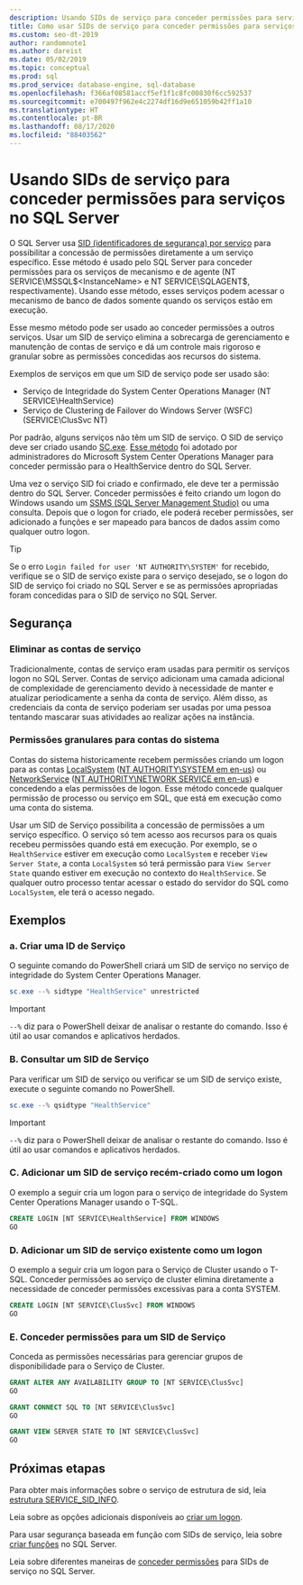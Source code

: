 ```yaml
---
description: Usando SIDs de serviço para conceder permissões para serviços no SQL Server
title: Como usar SIDs de serviço para conceder permissões para serviços
ms.custom: seo-dt-2019
author: randomnote1
ms.author: dareist
ms.date: 05/02/2019
ms.topic: conceptual
ms.prod: sql
ms.prod_service: database-engine, sql-database
ms.openlocfilehash: f366af08581accf5ef1f1c8fc00830f6cc592537
ms.sourcegitcommit: e700497f962e4c2274df16d9e651059b42ff1a10
ms.translationtype: HT
ms.contentlocale: pt-BR
ms.lasthandoff: 08/17/2020
ms.locfileid: "88403562"
---
```

# <a name="using-service-sids-to-grant-permissions-to-services-in-sql-server"></a>Usando SIDs de serviço para conceder permissões para serviços no SQL Server

O SQL Server usa [SID (identificadores de segurança) por serviço](https://support.microsoft.com/help/2620201/sql-server-uses-a-service-sid-to-provide-service-isolation) para possibilitar a concessão de permissões diretamente a um serviço específico. Esse método é usado pelo SQL Server para conceder permissões para os serviços de mecanismo e de agente (NT SERVICE\MSSQL$<InstanceName> e NT SERVICE\SQLAGENT$<InstanceName>, respectivamente). Usando esse método, esses serviços podem acessar o mecanismo de banco de dados somente quando os serviços estão em execução.

Esse mesmo método pode ser usado ao conceder permissões a outros serviços. Usar um SID de serviço elimina a sobrecarga de gerenciamento e manutenção de contas de serviço e dá um controle mais rigoroso e granular sobre as permissões concedidas aos recursos do sistema.

Exemplos de serviços em que um SID de serviço pode ser usado são:

- Serviço de Integridade do System Center Operations Manager (NT SERVICE\HealthService)
- Serviço de Clustering de Failover do Windows Server (WSFC) (SERVICE\ClusSvc NT)

Por padrão, alguns serviços não têm um SID de serviço. O SID de serviço deve ser criado usando [SC.exe](/windows/desktop/services/configuring-a-service-using-sc). [Esse método](https://kevinholman.com/2016/08/25/sql-mp-run-as-accounts-no-longer-required/) foi adotado por administradores do Microsoft System Center Operations Manager para conceder permissão para o HealthService dentro do SQL Server.

Uma vez o serviço SID foi criado e confirmado, ele deve ter a permissão dentro do SQL Server. Conceder permissões é feito criando um logon do Windows usando um [SSMS (SQL Server Management Studio)](/sql/ssms/download-sql-server-management-studio-ssms) ou uma consulta. Depois que o logon for criado, ele poderá receber permissões, ser adicionado a funções e ser mapeado para bancos de dados assim como qualquer outro logon.

> [!TIP]
> Se o erro `Login failed for user 'NT AUTHORITY\SYSTEM'` for recebido, verifique se o SID de serviço existe para o serviço desejado, se o logon do SID de serviço foi criado no SQL Server e se as permissões apropriadas foram concedidas para o SID de serviço no SQL Server.

## <a name="security"></a>Segurança

### <a name="eliminate-service-accounts"></a>Eliminar as contas de serviço

Tradicionalmente, contas de serviço eram usadas para permitir os serviços logon no SQL Server. Contas de serviço adicionam uma camada adicional de complexidade de gerenciamento devido à necessidade de manter e atualizar periodicamente a senha da conta de serviço. Além disso, as credenciais da conta de serviço poderiam ser usadas por uma pessoa tentando mascarar suas atividades ao realizar ações na instância.

### <a name="granular-permissions-to-system-accounts"></a>Permissões granulares para contas do sistema

Contas do sistema historicamente recebem permissões criando um logon para as contas [LocalSystem](https://msdn.microsoft.com/library/windows/desktop/ms684190) ([NT AUTHORITY\SYSTEM em en-us](/sql/database-engine/configure-windows/configure-windows-service-accounts-and-permissions#Localized_service_names)) ou [NetworkService](/windows/desktop/Services/networkservice-account) ([NT AUTHORITY\NETWORK SERVICE em en-us](/sql/database-engine/configure-windows/configure-windows-service-accounts-and-permissions?#Localized_service_names)) e concedendo a elas permissões de logon. Esse método concede qualquer permissão de processo ou serviço em SQL, que está em execução como uma conta do sistema.

Usar um SID de Serviço possibilita a concessão de permissões a um serviço específico. O serviço só tem acesso aos recursos para os quais recebeu permissões quando está em execução. Por exemplo, se o `HealthService` estiver em execução como `LocalSystem` e receber `View Server State`, a conta `LocalSystem` só terá permissão para `View Server State` quando estiver em execução no contexto do `HealthService`. Se qualquer outro processo tentar acessar o estado do servidor do SQL como `LocalSystem`, ele terá o acesso negado.

## <a name="examples"></a>Exemplos

### <a name="a-create-a-service-sid"></a>a. Criar uma ID de Serviço

O seguinte comando do PowerShell criará um SID de serviço no serviço de integridade do System Center Operations Manager.

```PowerShell
sc.exe --% sidtype "HealthService" unrestricted
```

> [!IMPORTANT]
> `--%` diz para o PowerShell deixar de analisar o restante do comando. Isso é útil ao usar comandos e aplicativos herdados.

### <a name="b-query-a-service-sid"></a>B. Consultar um SID de Serviço

Para verificar um SID de serviço ou verificar se um SID de serviço existe, execute o seguinte comando no PowerShell.

```PowerShell
sc.exe --% qsidtype "HealthService"
```

> [!IMPORTANT]
> `--%` diz para o PowerShell deixar de analisar o restante do comando. Isso é útil ao usar comandos e aplicativos herdados.

### <a name="c-add-a-newly-created-service-sid-as-a-login"></a>C. Adicionar um SID de serviço recém-criado como um logon

O exemplo a seguir cria um logon para o serviço de integridade do System Center Operations Manager usando o T-SQL.

```SQL
CREATE LOGIN [NT SERVICE\HealthService] FROM WINDOWS
GO
```

### <a name="d-add-an-existing-service-sid-as-a-login"></a>D. Adicionar um SID de serviço existente como um logon

O exemplo a seguir cria um logon para o Serviço de Cluster usando o T-SQL. Conceder permissões ao serviço de cluster elimina diretamente a necessidade de conceder permissões excessivas para a conta SYSTEM.

```SQL
CREATE LOGIN [NT SERVICE\ClusSvc] FROM WINDOWS
GO
```

### <a name="e-grant-permissions-to-a-service-sid"></a>E. Conceder permissões para um SID de Serviço

Conceda as permissões necessárias para gerenciar grupos de disponibilidade para o Serviço de Cluster.

```SQL
GRANT ALTER ANY AVAILABILITY GROUP TO [NT SERVICE\ClusSvc]
GO

GRANT CONNECT SQL TO [NT SERVICE\ClusSvc]
GO

GRANT VIEW SERVER STATE TO [NT SERVICE\ClusSvc]
GO
```

## <a name="next-steps"></a>Próximas etapas

Para obter mais informações sobre o serviço de estrutura de sid, leia [estrutura SERVICE_SID_INFO](/windows/win32/api/winsvc/ns-winsvc-service_sid_info).

Leia sobre as opções adicionais disponíveis ao [criar um logon](/sql/t-sql/statements/create-login-transact-sql).

Para usar segurança baseada em função com SIDs de serviço, leia sobre [criar funções](/sql/t-sql/statements/create-role-transact-sql) no SQL Server.

Leia sobre diferentes maneiras de [conceder permissões](/sql/t-sql/statements/grant-transact-sql) para SIDs de serviço no SQL Server.
